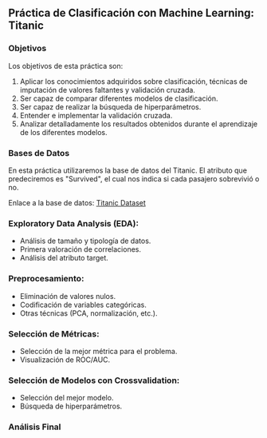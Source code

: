 ## Práctica de Clasificación con Machine Learning: Titanic

### Objetivos
Los objetivos de esta práctica son:

1. Aplicar los conocimientos adquiridos sobre clasificación, técnicas de imputación de valores faltantes y validación cruzada.
2. Ser capaz de comparar diferentes modelos de clasificación.
3. Ser capaz de realizar la búsqueda de hiperparámetros.
4. Entender e implementar la validación cruzada.
5. Analizar detalladamente los resultados obtenidos durante el aprendizaje de los diferentes modelos.

### Bases de Datos
En esta práctica utilizaremos la base de datos del Titanic. El atributo que predeciremos es "Survived", el cual nos indica si cada pasajero sobrevivió o no.

Enlace a la base de datos: [Titanic Dataset](https://www.kaggle.com/c/titanic/data)

### Exploratory Data Analysis (EDA):
- Análisis de tamaño y tipología de datos.
- Primera valoración de correlaciones.
- Análisis del atributo target.

### Preprocesamiento:
- Eliminación de valores nulos.
- Codificación de variables categóricas.
- Otras técnicas (PCA, normalización, etc.).

### Selección de Métricas:
- Selección de la mejor métrica para el problema.
- Visualización de ROC/AUC.

### Selección de Modelos con Crossvalidation:
- Selección del mejor modelo.
- Búsqueda de hiperparámetros.

### Análisis Final
